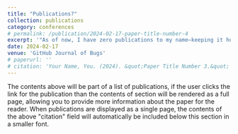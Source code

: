 ```yaml
---
title: "Publications?"
collection: publications
category: conferences
# permalink: /publication/2024-02-17-paper-title-number-4
excerpt: '"As of now, I have zero publications to my name—keeping it humble! My future bestsellers are still in the brainstorming stage. Stay tuned for the literary explosion!"'
date: 2024-02-17
venue: 'GitHub Journal of Bugs'
# paperurl: ''
# citation: 'Your Name, You. (2024). &quot;Paper Title Number 3.&quot; <i>GitHub Journal of Bugs</i>. 1(3).'
---
```


The contents above will be part of a list of publications, if the user clicks the link for the publication than the contents of section will be rendered as a full page, allowing you to provide more information about the paper for the reader. When publications are displayed as a single page, the contents of the above "citation" field will automatically be included below this section in a smaller font.
